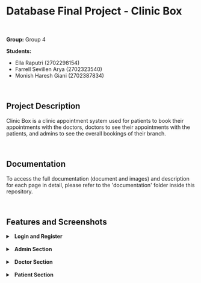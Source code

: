 # Database Final Project - Clinic Box

<br>

**Group:** Group 4

**Students:** 
- Ella Raputri (2702298154)
- Farrell Sevillen Arya (2702323540)
- Monish Haresh Giani (2702387834)

<br>

## Project Description
Clinic Box is a clinic appointment system used for patients to book their appointments with the doctors, doctors to see their appointments with the patients, and admins to see the overall bookings of their branch. 

<br>

## Documentation
To access the full documentation (document and images) and description for each page in detail, please refer to the 'documentation' folder inside this repository.

<br>

## Features and Screenshots
<details>
<summary>&ensp;<b>Login and Register</b></summary>

- Login is the first page that the user accesses when opening this app.

- From here, the user can choose to Register or Login. 

- User can login as an admin, doctor, or patient.

- If user chooses register, user can only register as a patient the doctors will be added by the branch admin, while the branch admin is added by the database administrator. 

- Here are some images for this feature:
  <img src="documentation\README_images\login.png" alt ="Login" width = "600"><br>
  <img src="documentation\README_images\register.png" alt="Register" width = "600"><br>
</details>

<br> 

<details>
<summary>&ensp;<b>Admin Section</b></summary>

- There are 4 separate pages for the admin section, which are Home Page, Doctor Page, Patient Page, and Booking Page. 

-  In the Admin Home Page (Admin Dashboard), the admin can see the information on booking and doctors for their corresponding branch. 

- On the Admin Doctor Page, the admin can see a table with basic information of each doctor in their branch. When a record is clicked, the schedule of that doctor is also shown in the schedule panel on the right side. Admin can also view the list of specialties here.

- Admin Patient Page is similar to Admin Doctor Page, but instead of doctors, it displays the patient data and allows filtering. It also displays the type of disease and the medical history of each patient. 

- Admin Booking Page displays the booking data in a tabular format and allows admins to edit it.

- Here are some of the images of this section:
  <img src="documentation\README_images\Admin\admin_dashboard.png" alt ="Admin Dashboard" width = "600"><br>
  <img src="documentation\README_images\Admin\admin_doctor.png" alt ="Admin Doctor" width = "600"><br>
  <img src="documentation\README_images\Admin\admin_patients.png" alt ="Admin Patient" width = "600"><br>
  <img src="documentation\README_images\Admin\admin_bookings.png" alt ="Admin Booking" width = "600"><br>
</details>

<br> 
<details>
<summary>&ensp;<b>Doctor Section</b></summary>

- There are 3 separate pages for the doctor section, which are Home Page, History Page, and Profile Page. 

-  On the Home Page, the doctor can see how many patients they have today, what are today’s booking, the current time, and pending patients (patients that have not met the doctor yet).

- The History Page displays all appointments the doctor has received regardless of the status, whether they are still pending, already completed, or canceled. It also displays the medical history of the selected patient.

- The Profile Page consists of the information of the doctor. The doctor can edit their personal information, from name to address details here. 

- Here are some of the images of this section:
  <img src="documentation\README_images\Doctor\home.png" alt ="Doctor Home" width = "600"><br>
  <img src="documentation\README_images\Doctor\history.png" alt ="Doctor History" width = "600"><br>
  <img src="documentation\README_images\Doctor\profile.png" alt ="Doctor Profile" width = "600"><br>
</details>

<br> 
<details>
<summary>&ensp;<b>Patient Section</b></summary>

- There are 3 separate pages for the patient section, which are Home Page, Booking Page, and History Page. 

-  On the Home Page, users can view and edit their personal information. They can also see their medical history and next appointment.

- On the Booking Page, patients can find doctors based on their branch or specialty and book an appointment with them.  

- The History Page contains the booking history of this patient with various doctors.

- Here are some of the images of this section:
  <img src="documentation\README_images\Patient\home.png" alt ="Patient Home" width = "600"><br>  <img src="documentation\README_images\Patient\search_book_dr.png" alt ="Patient Book Doctors" width = "600"><br>
  <img src="documentation\README_images\Patient\history.png" alt ="Patient History" width = "600"><br>
</details>